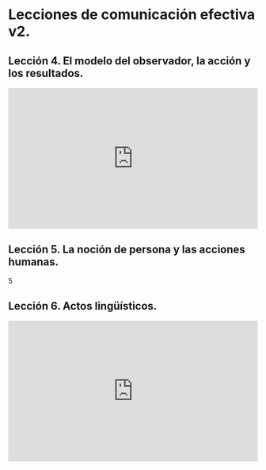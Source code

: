 # Lecciones de comunicación efectiva v2.

## Lección 4. El modelo del observador, la acción y los resultados.

<div style="width: 100%;"><div style="position: relative; padding-bottom: 56.25%; padding-top: 0; height: 0;"><iframe title="TCE_U2_L4_Presentacion" frameborder="0" width="1200px" height="675px" style="position: absolute; top: 0; left: 0; width: 100%; height: 100%;" src="https://view.genially.com/61f18e078705c10011560847" type="text/html" allowscriptaccess="always" allowfullscreen="true" scrolling="yes" allownetworking="all"></iframe> </div> </div>

## Lección 5. La noción de persona y las acciones humanas.


 5 



## Lección 6. Actos lingüísticos.

<div style="width: 100%;"><div style="position: relative; padding-bottom: 56.25%; padding-top: 0; height: 0;"><iframe title="TCE_U2_L6_Presentacion" frameborder="0" width="1200px" height="675px" style="position: absolute; top: 0; left: 0; width: 100%; height: 100%;" src="https://view.genially.com/61f18e378705c10011560850" type="text/html" allowscriptaccess="always" allowfullscreen="true" scrolling="yes" allownetworking="all"></iframe> </div> </div>

